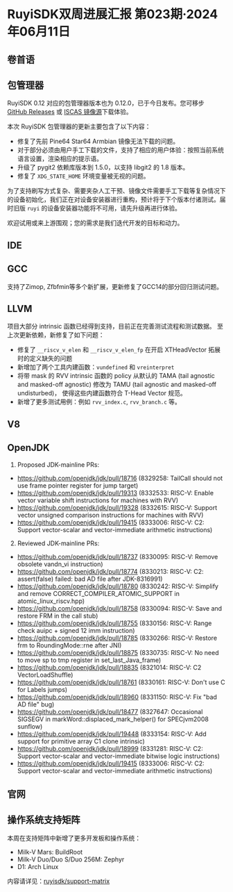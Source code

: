 # RuyiSDK双周进展汇报  第023期·2024年06月11日

## 卷首语

## 包管理器

RuyiSDK 0.12 对应的包管理器版本也为 0.12.0，已于今日发布。您可移步
[GitHub Releases] 或 [ISCAS 镜像源][iscas]下载体验。

[GitHub Releases]: https://github.com/ruyisdk/ruyi/releases/tag/0.12.0
[iscas]: https://mirror.iscas.ac.cn/ruyisdk/ruyi/releases/0.12.0/

本次 RuyiSDK 包管理器的更新主要包含了以下内容：

* 修复了先前 Pine64 Star64 Armbian 镜像无法下载的问题。
* 对于部分必须由用户手工下载的文件，支持了相应的用户体验：按照当前系统语言设置，渲染相应的提示语。
* 升级了 pygit2 依赖库版本到 1.5.0，以支持 libgit2 的 1.8 版本。
* 修复了 `XDG_STATE_HOME` 环境变量被无视的问题。

为了支持刷写方式复杂、需要夹杂人工干预、镜像文件需要手工下载等复杂情况下的设备初始化，我们正在对设备安装器进行重构，预计将于下个版本付诸测试。届时旧版
`ruyi` 的设备安装器功能将不可用，请先升级再进行体验。

欢迎试用或来上游围观；您的需求是我们迭代开发的目标和动力。

## IDE

## GCC
支持了Zimop, Zfbfmin等多个新扩展，更新修复了GCC14的部分回归测试问题。

## LLVM

项目大部分 intrinsic 函数已经得到支持，目前正在完善测试流程和测试数据。
至上次更新依赖，新修复了如下问题：

- 修复了 `__riscv_v_elen` 和 `__riscv_v_elen_fp` 在开启 XTHeadVector 拓展时的定义缺失的问题
- 新增加了两个工具内建函数：`vundefined` 和 `vreinterpret`
- 将带 mask 的 RVV intrinsic 函数的 policy 从默认的 TAMA (tail agnostic and masked-off agnostic) 修改为 TAMU (tail agnostic and masked-off undisturbed)，
  使得这些内建函数符合 T-Head Vector 规范。
- 新增了更多测试用例：例如 `rvv_index.c`, `rvv_branch.c` 等。

## V8

## OpenJDK
1. Proposed JDK-mainline PRs:
- https://github.com/openjdk/jdk/pull/18716 (8329258: TailCall should not use frame pointer register for jump target)
- https://github.com/openjdk/jdk/pull/19313 (8332533: RISC-V: Enable vector variable shift instructions for machines with RVV)
- https://github.com/openjdk/jdk/pull/19328 (8332615: RISC-V: Support vector unsigned comparison instructions for machines with RVV)
- https://github.com/openjdk/jdk/pull/19415 (8333006: RISC-V: C2: Support vector-scalar and vector-immediate arithmetic instructions)

2. Reviewed JDK-mainline PRs:
- https://github.com/openjdk/jdk/pull/18737 (8330095: RISC-V: Remove obsolete vandn_vi instruction)
- https://github.com/openjdk/jdk/pull/18774 (8330213: RISC-V: C2: assert(false) failed: bad AD file after JDK-8316991)
- https://github.com/openjdk/jdk/pull/18780 (8330242: RISC-V: Simplify and remove CORRECT_COMPILER_ATOMIC_SUPPORT in atomic_linux_riscv.hpp)
- https://github.com/openjdk/jdk/pull/18758 (8330094: RISC-V: Save and restore FRM in the call stub)
- https://github.com/openjdk/jdk/pull/18755 (8330156: RISC-V: Range check auipc + signed 12 imm instruction)
- https://github.com/openjdk/jdk/pull/18785 (8330266: RISC-V: Restore frm to RoundingMode::rne after JNI)
- https://github.com/openjdk/jdk/pull/18875 (8330735: RISC-V: No need to move sp to tmp register in set_last_Java_frame)
- https://github.com/openjdk/jdk/pull/18835 (8321014: RISC-V: C2 VectorLoadShuffle)
- https://github.com/openjdk/jdk/pull/18761 (8330161: RISC-V: Don't use C for Labels jumps)
- https://github.com/openjdk/jdk/pull/18960 (8331150: RISC-V: Fix "bad AD file" bug)
- https://github.com/openjdk/jdk/pull/18477 (8327647: Occasional SIGSEGV in markWord::displaced_mark_helper() for SPECjvm2008 sunflow)
- https://github.com/openjdk/jdk/pull/19448 (8333154: RISC-V: Add support for primitive array C1 clone intrinsic)
- https://github.com/openjdk/jdk/pull/18999 (8331281: RISC-V: C2: Support vector-scalar and vector-immediate bitwise logic instructions)
- https://github.com/openjdk/jdk/pull/19415 (8333006: RISC-V: C2: Support vector-scalar and vector-immediate arithmetic instructions)

## 官网

## 操作系统支持矩阵

本周在支持矩阵中新增了更多开发板和操作系统：

- Milk-V Mars: BuildRoot
- Milk-V Duo/Duo S/Duo 256M: Zephyr
- D1: Arch Linux

内容请详见：[ruyisdk/support-matrix](https://github.com/ruyisdk/support-matrix)
